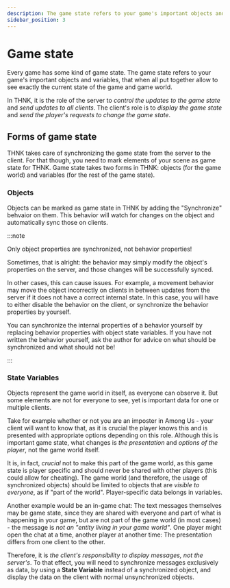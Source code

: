 ```yaml
---
description: The game state refers to your game's important objects and variables, that when all put together allow to see exactly the current state of the game and game world.
sidebar_position: 3
---
```


# Game state

Every game has some kind of game state. The game state refers to your game's important objects and variables, that when all put together allow to see exactly the current state of the game and game world.

In THNK, it is the role of the server to _control the updates to the game state_ and _send updates to all clients_. The client's role is to _display the game state_ and _send the player's requests to change the game state_.

## Forms of game state

THNK takes care of synchronizing the game state from the server to the client. For that though, you need to mark elements of your scene as game state for THNK. Game state takes two forms in THNK: objects (for the game world) and variables (for the rest of the game state).

### Objects

Objects can be marked as game state in THNK by adding the "Synchronize" behvaior on them. This behavior will watch for changes on the object and automatically sync those on clients.

:::note

Only object properties are synchronized, not behavior properties!

Sometimes, that is alright: the behavior may simply modify the object's properties on the server, and those changes will be successfully synced.

In other cases, this can cause issues. For example, a movement behavior may move the object incorrectly on clients in between updates from the server if it does not have a correct internal state. In this case, you will have to either disable the behavior on the client, or synchronize the behavior properties by yourself.

You can synchronize the internal properties of a behavior yourself by replacing behavior properties with object state variables. If you have not written the behavior yourself, ask the author for advice on what should be synchronized and what should not be!

:::

### State Variables

Objects represent the game world in itself, as everyone can observe it. But some elements are not for everyone to see, yet is important data for one or multiple clients.

Take for example whether or not you are an imposter in Among Us - your client will want to know that, as it is crucial the player knows this and is presented with appropriate options depending on this role. Although this is important game state, what changes is _the presentation_ and _options of the player_, not the game world itself.

It is, in fact, _crucial_ not to make this part of the game world, as this game state is player specific and should never be shared with other players (this could allow for cheating). The game world (and therefore, the usage of synchronized objects) should be limited to objects that are _visible to everyone_, as if "part of the world". Player-specific data belongs in variables.

Another example would be an in-game chat: The text messages themselves may be game state, since they are shared with everyone and part of what is happening in your game, but are not part of the game world (in most cases) - the message is _not an "entity living in your game world"_. One player might open the chat at a time, another player at another time: The presentation differs from one client to the other.

Therefore, it is _the client's responsibility to display messages, not the server's_. To that effect, you will need to synchronize messages exclusively as data, by using a **State Variable** instead of a synchronized object, and display the data on the client with normal unsynchronized objects.
